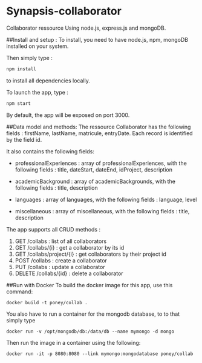 # Synapsis-collaborator

Collaborator ressource Using node.js, express.js and mongoDB.

##Install and setup : 
To install, you need to have node.js, npm, mongoDB installed on your system.

Then simply type :
```bash
npm install
```
to install all dependencies locally.

To launch the app, type :
```bash
npm start
```
By default, the app will be exposed on port 3000.

##Data model and methods:
The ressource Collaborator has the following fields : firstName, lastName, matricule, entryDate. Each record is identified by the field id.

It also contains the following fields:
* professionalExperiences : array of professionalExperiences, with the following fields : title, dateStart, dateEnd, idProject, description

* academicBackground : array of academicBackgrounds, with the following fields : title, description

* languages : array of languages, with the following fields : language, level

* miscellaneous : array of miscellaneous, with the following fields : title, description


The app supports all CRUD methods : 

1. GET /collabs : list of all collaborators
2. GET /collabs/{i} : get a collaborator by its id
3. GET /collabs/project/{i} : get collaborators by their project id
4. POST /collabs : create a collaborator
5. PUT /collabs : update a collaborator
6. DELETE /collabs/{id} : delete a collaborator

##Run with Docker
To build the docker image for this app, use this command:
```
docker build -t poney/collab .
```

You also have to run a container for the mongodb database, to to that simply type 
```
docker run -v /opt/mongodb/db:/data/db --name mymongo -d mongo
```

Then run the image in a container using the following:
```
docker run -it -p 8080:8080 --link mymongo:mongodatabase poney/collab
```
